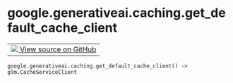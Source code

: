 
# google.generativeai.caching.get_default_cache_client

<!-- Insert buttons and diff -->

<table class="tfo-notebook-buttons tfo-api nocontent">
<td>
  <a target="_blank" href="https://github.com/google/generative-ai-python/blob/master/google/generativeai/client.py#L345-L346">
    <img src="https://www.tensorflow.org/images/GitHub-Mark-32px.png" />
    View source on GitHub
  </a>
</td>
</table>






<pre class="devsite-click-to-copy prettyprint lang-py tfo-signature-link">
<code>google.generativeai.caching.get_default_cache_client() -> glm.CacheServiceClient
</code></pre>



<!-- Placeholder for "Used in" -->
